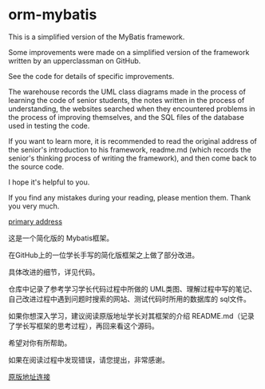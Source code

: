 # orm-mybatis

This is a simplified version of the MyBatis framework.

Some improvements were made on a simplified version of the framework written by an upperclassman on GitHub.

See the code for details of specific improvements.

The warehouse records the UML class diagrams made in the process of learning the code of senior students, the notes written in the process of understanding, the websites searched when they encountered problems in the process of improving themselves, and the SQL files of the database used in testing the code.

If you want to learn more, it is recommended to read the original address of the senior's introduction to his framework, readme.md (which records the senior's thinking process of writing the framework), and then come back to the source code.

I hope it's helpful to you.

If you find any mistakes during your reading, please mention them. Thank you very much.

[primary address](https://github.com/chenxingxing6/myorm)

这是一个简化版的 Mybatis框架。

在GitHub上的一位学长手写的简化版框架之上做了部分改进。

具体改进的细节，详见代码。

仓库中记录了参考学习学长代码过程中所做的 UML类图、理解过程中写的笔记、自己改进过程中遇到问题时搜索的网站、测试代码时所用的数据库的 sql文件。

如果你想深入学习，建议阅读原版地址学长对其框架的介绍 README.md（记录了学长写框架的思考过程），再回来看这个源码。

希望对你有所帮助。

如果在阅读过程中发现错误，请您提出，非常感谢。

[原版地址连接](https://github.com/chenxingxing6/myorm)

